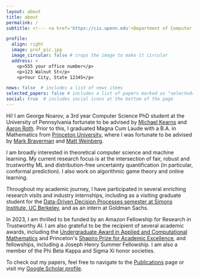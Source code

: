 ```yaml
---
layout: about
title: about
permalink: /
subtitle: <!--- <a href='https://cis.upenn.edu'>Department of Computer and Information Sciences, University of Pennsylvania</a> --->

profile:
  align: right
  image: prof_pic.jpg
  image_circular: false # crops the image to make it circular
  address: >
    <p>555 your office number</p>
    <p>123 Walnut St</p>
    <p>Your City, State 12345</p>

news: false  # includes a list of news items
selected_papers: false # includes a list of papers marked as "selected={true}"
social: true  # includes social icons at the bottom of the page
---
```


Hi! I am George Noarov, a 3rd year Computer Science PhD student at the University of Pennsylvania fortunate to be advised by [Michael Kearns](https://cis.upenn.edu/~mkearns) and [Aaron Roth](https://www.cis.upenn.edu/~aaroth/). Prior to this, I graduated Magna Cum Laude with a B.A. in Mathematics from [Princeton University](https://math.princeton.edu), where I was fortunate to be advised by [Mark Braverman](https://mbraverm.princeton.edu/) and [Matt Weinberg](https://www.cs.princeton.edu/~smattw/).

I am broadly interested in theoretical computer science and machine learning. My current research focus is at the intersection of fair, robust and trustworthy ML and distribution-free uncertainty quantification (in particular, conformal prediction). I also work on algorithmic game theory and online learning.

Throughout my academic journey, I have participated in several enriching research visits and industry internships, including as a visiting graduate student for the [Data-Driven Decision Processes semester at Simons Institute, UC Berkeley](https://simons.berkeley.edu/programs/DataDriven2022), and as an intern at Goldman Sachs.

In 2023, I am thrilled to be funded by an Amazon Fellowship for Research in Trustworthy AI. I am also grateful to be the recipient of several academic awards, including the [Undergraduate Award in Applied and Computational Mathematics](https://www.pacm.princeton.edu/news/2020-undergraduate-program-award-winners-announced) and Princeton's [Shapiro Prize for Academic Excellence](https://odoc.princeton.edu/faculty-staff/shapiro-prize-academic-excellence), and fellowships, including a Joseph Henry Summer Fellowship. I am also a member of the Phi Beta Kappa and Sigma Xi honor societies.

To check out my papers, feel free to navigate to the [Publications](/publications) page or visit my [Google Scholar profile](https://scholar.google.com/citations?hl=en&user=P0-hDecAAAAJ).
